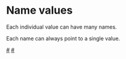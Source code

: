 # Name values

Each individual value can have many names.

Each name can always point to a single value.

[#](./let/index.md)
[#](./const.md)
